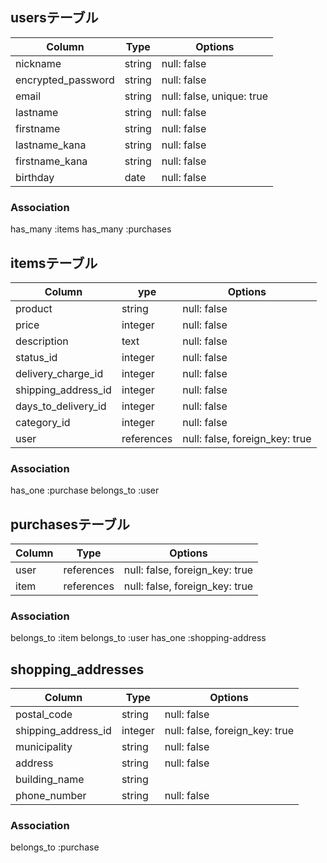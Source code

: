 ## usersテーブル

| Column             | Type   | Options                   |
| ------------------ | ------ | ------------------------- |
| nickname           | string | null: false               |
| encrypted_password | string | null: false               |
| email              | string | null: false, unique: true |
| lastname           | string | null: false               |
| firstname          | string | null: false               |
| lastname_kana      | string | null: false               |
| firstname_kana     | string | null: false               |
| birthday           | date   | null: false               |

### Association

has_many :items
has_many :purchases

## itemsテーブル

| Column               | ype       | Options                        |
| ------------------- | ---------- | ------------------------------ |
| product             | string     | null: false                    |
| price               | integer    | null: false                    |
| description         | text       | null: false                    |
| status_id           | integer    | null: false                    |
| delivery_charge_id  | integer    | null: false                    |
| shipping_address_id | integer    | null: false                    |
| days_to_delivery_id | integer    | null: false                    |
| category_id         | integer    | null: false                    |
| user                | references | null: false, foreign_key: true |

### Association

has_one :purchase
belongs_to :user


## purchasesテーブル

| Column | Type       | Options                        |
| -------| ---------- | ------------------------------ |
| user   | references | null: false, foreign_key: true |
| item   | references | null: false, foreign_key: true |


### Association

belongs_to :item
belongs_to :user
has_one :shopping-address


## shopping_addresses

| Column              | Type    | Options                        |
| ------------------- | ------- | ------------------------------ |
| postal_code         | string  | null: false                    |
| shipping_address_id | integer | null: false, foreign_key: true |
| municipality        | string  | null: false                    |
| address             | string  | null: false                    |
| building_name       | string  |                                |
| phone_number        | string  | null: false                    |

### Association

belongs_to :purchase